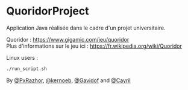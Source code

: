 # QuoridorProject

Application Java réalisée dans le cadre d'un projet universitaire. 

Quoridor : <https://www.gigamic.com/jeu/quoridor>  
Plus d'informations sur le jeu ici : <https://fr.wikipedia.org/wiki/Quoridor>

Linux users :

```bash
./run_script.sh
```

By [@PxRazhor](https://github.com/PxRazhor), [@kernoeb](https://github.com/kernoeb), [@Gavidof](https://github.com/Gavidof) and [@Cayril](https://github.com/Cayril)